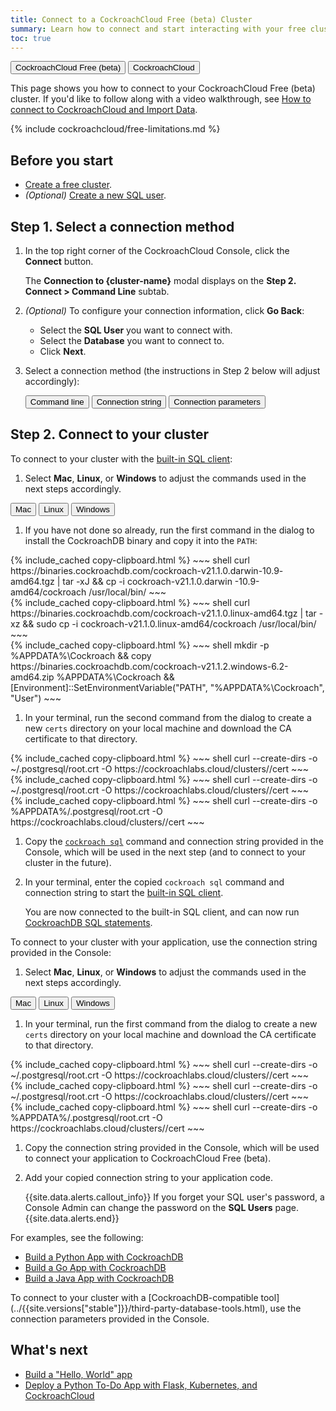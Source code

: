 ```yaml
---
title: Connect to a CockroachCloud Free (beta) Cluster
summary: Learn how to connect and start interacting with your free cluster.
toc: true
---
```


<div class="filters clearfix">
    <a href="connect-to-a-free-cluster.html"><button class="filter-button page-level current">CockroachCloud Free (beta)</button></a>
    <a href="connect-to-your-cluster.html"><button class="filter-button page-level">CockroachCloud</button></a>
</div>

This page shows you how to connect to your CockroachCloud Free (beta) cluster. If you'd like to follow along with a video walkthrough, see [How to connect to CockroachCloud and Import Data](https://www.youtube.com/watch?v=XJZD1rorEQE).

{% include cockroachcloud/free-limitations.md %}

## Before you start

- [Create a free cluster](create-a-free-cluster.html).
- _(Optional)_ [Create a new SQL user](user-authorization.html#create-a-sql-user).

## Step 1. Select a connection method

1. In the top right corner of the CockroachCloud Console, click the **Connect** button.

    The **Connection to {cluster-name}** modal displays on the **Step 2. Connect > Command Line** subtab.

1. _(Optional)_ To configure your connection information, click **Go Back**:
    - Select the **SQL User** you want to connect with.
    - Select the **Database** you want to connect to.
    - Click **Next**.

1. Select a connection method (the instructions in Step 2 below will adjust accordingly):

    <div class="filters clearfix">
        <button class="filter-button page-level" data-scope="command-line">Command line</button>
        <button class="filter-button page-level" data-scope="connection-string">Connection string</button>
        <button class="filter-button page-level" data-scope="connection-parameters">Connection parameters</button>
    </div>
<p></p>

## Step 2. Connect to your cluster

<section class="filter-content" markdown="1" data-scope="command-line">

To connect to your cluster with the [built-in SQL client](../{{site.versions["stable"]}}/cockroach-sql.html):

1. Select **Mac**, **Linux**, or **Windows** to adjust the commands used in the next steps accordingly.

<div class="filters clearfix">
  <button class="filter-button page-level" data-scope="mac">Mac</button>
  <button class="filter-button page-level" data-scope="linux">Linux</button>
  <button class="filter-button page-level" data-scope="windows">Windows</button>
</div>

1. If you have not done so already, run the first command in the dialog to install the CockroachDB binary and copy it into the `PATH`:

  <section class="filter-content" markdown="1" data-scope="mac">
  {% include_cached copy-clipboard.html %}
  ~~~ shell
  curl https://binaries.cockroachdb.com/cockroach-v21.1.0.darwin-10.9- amd64.tgz | tar -xJ && cp -i cockroach-v21.1.0.darwin -10.9-amd64/cockroach /usr/local/bin/
  ~~~
  </section>

  <section class="filter-content" markdown="1" data-scope="linux">
  {% include_cached copy-clipboard.html %}
  ~~~ shell
  curl https://binaries.cockroachdb.com/cockroach-v21.1.0.linux-amd64.tgz | tar -xz && sudo cp -i cockroach-v21.1.0.linux-amd64/cockroach /usr/local/bin/
  ~~~
  </section>

  <section class="filter-content" markdown="1" data-scope="windows">
  {% include_cached copy-clipboard.html %}
  ~~~ shell
  mkdir -p %APPDATA%\Cockroach && copy https://binaries.cockroachdb.com/cockroach-v21.1.2.windows-6.2-amd64.zip %APPDATA%\Cockroach && [Environment]::SetEnvironmentVariable("PATH", "%APPDATA%\Cockroach", "User")
  ~~~
  </section>

1. In your terminal, run the second command from the dialog to create a new `certs` directory on your local machine and download the CA certificate to that directory.

  <section class="filter-content" markdown="1" data-scope="mac">
  {% include_cached copy-clipboard.html %}
  ~~~ shell
  curl --create-dirs -o ~/.postgresql/root.crt -O https://cockroachlabs.cloud/clusters/<cluster-id>/cert
  ~~~
  </section>

  <section class="filter-content" markdown="1" data-scope="linux">
  {% include_cached copy-clipboard.html %}
  ~~~ shell
  curl --create-dirs -o ~/.postgresql/root.crt -O https://cockroachlabs.cloud/clusters/<cluster-id>/cert
  ~~~
  </section>

  <section class="filter-content" markdown="1" data-scope="windows">
  {% include_cached copy-clipboard.html %}
  ~~~ shell
  curl --create-dirs -o %APPDATA%/.postgresql/root.crt -O https://cockroachlabs.cloud/clusters/<cluster-id>/cert
  ~~~
  </section>
  

1. Copy the [`cockroach sql`](../{{site.versions["stable"]}}/cockroach-sql.html) command and connection string provided in the Console, which will be used in the next step (and to connect to your cluster in the future).
1. In your terminal, enter the copied `cockroach sql` command and connection string to start the [built-in SQL client](../{{site.versions["stable"]}}/cockroach-sql.html).

    You are now connected to the built-in SQL client, and can now run [CockroachDB SQL statements](learn-cockroachdb-sql.html).
</section>

<section class="filter-content" markdown="1" data-scope="connection-string">
To connect to your cluster with your application, use the connection string provided in the Console:

1. Select **Mac**, **Linux**, or **Windows** to adjust the commands used in the next steps accordingly.

<div class="filters clearfix">
  <button class="filter-button page-level" data-scope="mac">Mac</button>
  <button class="filter-button page-level" data-scope="linux">Linux</button>
  <button class="filter-button page-level" data-scope="windows">Windows</button>
</div>

1. In your terminal, run the first command from the dialog to create a new `certs` directory on your local machine and download the CA certificate to that directory.

  <section class="filter-content" markdown="1" data-scope="mac">
  {% include_cached copy-clipboard.html %}
  ~~~ shell
  curl --create-dirs -o ~/.postgresql/root.crt -O https://cockroachlabs.cloud/clusters/<cluster-id>/cert
  ~~~
  </section>

  <section class="filter-content" markdown="1" data-scope="linux">
  {% include_cached copy-clipboard.html %}
  ~~~ shell
  curl --create-dirs -o ~/.postgresql/root.crt -O https://cockroachlabs.cloud/clusters/<cluster-id>/cert
  ~~~
  </section>

  <section class="filter-content" markdown="1" data-scope="windows">
  {% include_cached copy-clipboard.html %}
  ~~~ shell
  curl --create-dirs -o %APPDATA%/.postgresql/root.crt -O https://cockroachlabs.cloud/clusters/<cluster-id>/cert
  ~~~
  </section>

1. Copy the connection string provided in the Console, which will be used to connect your application to CockroachCloud Free (beta).
1. Add your copied connection string to your application code.

    {{site.data.alerts.callout_info}}
    If you forget your SQL user's password, a Console Admin can change the password on the **SQL Users** page.
    {{site.data.alerts.end}}

For examples, see the following:

- [Build a Python App with CockroachDB](../{{site.versions["stable"]}}/build-a-python-app-with-cockroachdb.html)
- [Build a Go App with CockroachDB](../{{site.versions["stable"]}}/build-a-go-app-with-cockroachdb.html)
- [Build a Java App with CockroachDB](../{{site.versions["stable"]}}/build-a-java-app-with-cockroachdb.html)
</section>

<section class="filter-content" markdown="1" data-scope="connection-parameters">
To connect to your cluster with a [CockroachDB-compatible tool](../{{site.versions["stable"]}}/third-party-database-tools.html), use the connection parameters provided in the Console.
</section>

## What's next

- [Build a "Hello, World" app](../{{site.versions["stable"]}}/build-a-python-app-with-cockroachdb-django.html)
- [Deploy a Python To-Do App with Flask, Kubernetes, and CockroachCloud](deploy-a-python-to-do-app-with-flask-kubernetes-and-cockroachcloud.html)
